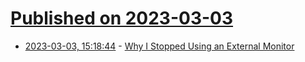 # [Published on 2023-03-03](index.md)

* [2023-03-03, 15:18:44](https://lobste.rs/s/igiytq/why_i_stopped_using_external_monitor) - [Why I Stopped Using an External Monitor](https://bt.ht/monitor/)
